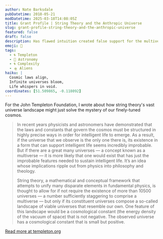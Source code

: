 ```yaml
---
author: Nate Barksdale
pubDatetime: 2018-05-21
modDatetime: 2025-03-18T14:08:05Z
title: Grant Profile | String Theory and the Anthropic Universe
slug: grant-profile-string-theory-and-the-anthropic-universe
featured: false
draft: false
description: Has flawed intuition created false support for the multiverse?
emoji: 🌌
tags:
  - 🌀 Templeton
  - 🌌 Astronomy
  - 🌀 Complexity
  - 🛸 Aliens
haiku: |
  Cosmic laws align,  
  Infinite universes bloom,  
  Life whispers in void.
coordinates: [51.509865, -0.118092]
---
```


For the John Templeton Foundation, I wrote about how string theory's vast universe landscape might just solve the mystery of our finely-tuned cosmos.

> In recent years physicists and astronomers have demonstrated that the laws and constants that govern the cosmos must be structured in highly precise ways in order for intelligent life to emerge. As a result, if the universe that we observe is the only one there is, its existence in a form that can support intelligent life seems incredibly improbable. But if there are a great many universes — a concept known as a multiverse — it is more likely that one would exist that has just the improbable features needed to sustain intelligent life. It’s an idea whose implications ripple out from physics into philosophy and theology.
>
> String theory, a mathematical and conceptual framework that attempts to unify many disparate elements in fundamental physics, is thought to allow for if not require the existence of more than 10500 universes — a number sufficiently staggering to comprise a multiverse — but only if its constituent universes compose a so-called landscape of viable universes that resemble our own. One feature of this landscape would be a cosmological constant (the energy density of the vacuum of space) that is not negative. The observed universe has a cosmological constant that is small but positive.

[Read more at templeton.org](https://www.templeton.org/grant/string-theory-and-the-anthropic-universe)
